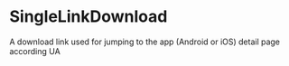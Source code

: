 # SingleLinkDownload
A download link used for jumping to the app (Android or iOS) detail page according UA
